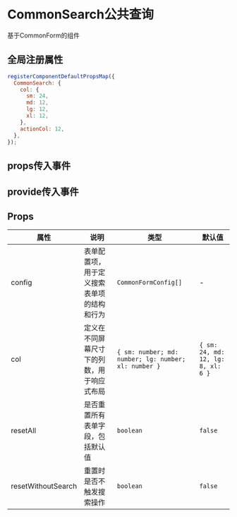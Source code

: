 # CommonSearch公共查询

基于CommonForm的组件

## 全局注册属性

```js
registerComponentDefaultPropsMap({
  CommonSearch: {
    col: {
      sm: 24,
      md: 12,
      lg: 12,
      xl: 12,
    },
    actionCol: 12,
  },
});
```

<demo ssg="true" vue="ui/CommonSearch/registerProps.vue" />

## props传入事件

<demo ssg="true" vue="ui/CommonSearch/bindProps.vue" />

## provide传入事件

<demo ssg="true" vue="ui/CommonSearch/provide.vue" />

## Props

| 属性               | 说明                                       | 类型                                                 | 默认值                             |
| ------------------ | ------------------------------------------ | ---------------------------------------------------- | ---------------------------------- |
| config             | 表单配置项，用于定义搜索表单项的结构和行为 | `CommonFormConfig[]`                                 | -                                  |
| col                | 定义在不同屏幕尺寸下的列数，用于响应式布局 | `{ sm: number; md: number; lg: number; xl: number }` | `{ sm: 24, md: 12, lg: 8, xl: 6 }` |
| resetAll           | 是否重置所有表单字段，包括默认值           | `boolean`                                            | `false`                            |
| resetWithoutSearch | 重置时是否不触发搜索操作                   | `boolean`                                            | `false`                            |
